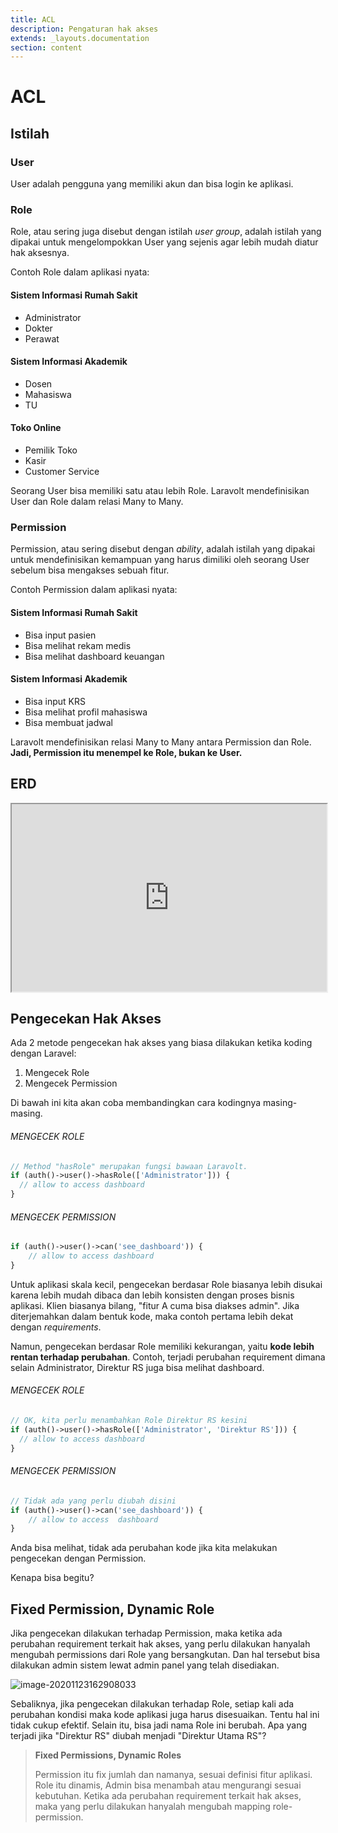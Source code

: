 ```yaml
---
title: ACL
description: Pengaturan hak akses
extends: _layouts.documentation
section: content
---
```


# ACL

## Istilah

### User

User adalah pengguna yang memiliki akun dan bisa login ke aplikasi.

### Role

Role, atau sering juga disebut dengan istilah *user group*, adalah istilah yang dipakai untuk mengelompokkan User yang sejenis agar lebih mudah diatur hak aksesnya.

Contoh Role dalam aplikasi nyata:

#### Sistem Informasi Rumah Sakit

- Administrator
- Dokter
- Perawat

#### Sistem Informasi Akademik

- Dosen
- Mahasiswa
- TU

#### Toko Online

- Pemilik Toko
- Kasir
- Customer Service

Seorang User bisa memiliki satu atau lebih Role. Laravolt mendefinisikan User dan Role dalam relasi Many to Many. 

### Permission

Permission, atau sering disebut dengan *ability*, adalah istilah yang dipakai untuk mendefinisikan kemampuan yang harus dimiliki oleh seorang User sebelum bisa mengakses sebuah fitur.

Contoh Permission dalam aplikasi nyata:

#### Sistem Informasi Rumah Sakit

- Bisa input pasien
- Bisa melihat rekam medis
- Bisa melihat dashboard keuangan

  

#### Sistem Informasi Akademik

- Bisa input KRS
- Bisa melihat profil mahasiswa
- Bisa membuat jadwal



Laravolt mendefinisikan relasi Many to Many antara Permission dan Role. **Jadi, Permission itu menempel ke Role, bukan ke User.** 

## ERD

<iframe width="100%" height="300" src='https://dbdiagram.io/embed/5fbb7d653a78976d7b7d0427'> </iframe>

## Pengecekan Hak Akses

Ada 2 metode pengecekan hak akses yang biasa dilakukan ketika koding dengan Laravel:

1. Mengecek Role
2. Mengecek Permission



Di bawah ini kita akan coba membandingkan cara kodingnya masing-masing.

###### MENGECEK ROLE

```php
// Method "hasRole" merupakan fungsi bawaan Laravolt.
if (auth()->user()->hasRole(['Administrator'])) {
  // allow to access dashboard
}
```



###### MENGECEK PERMISSION

```php
if (auth()->user()->can('see_dashboard')) {
    // allow to access dashboard
}
```



Untuk aplikasi skala kecil, pengecekan berdasar Role biasanya lebih disukai karena lebih mudah dibaca dan lebih konsisten dengan proses bisnis aplikasi. Klien biasanya bilang, "fitur A cuma bisa diakses admin". Jika diterjemahkan dalam bentuk kode, maka contoh pertama lebih dekat dengan *requirements*.

Namun, pengecekan berdasar Role memiliki kekurangan, yaitu **kode lebih rentan terhadap perubahan**. Contoh, terjadi perubahan requirement dimana selain Administrator, Direktur RS juga bisa melihat dashboard.



###### MENGECEK ROLE

```php
// OK, kita perlu menambahkan Role Direktur RS kesini
if (auth()->user()->hasRole(['Administrator', 'Direktur RS'])) {
  // allow to access dashboard
}
```



###### MENGECEK PERMISSION

```php
// Tidak ada yang perlu diubah disini
if (auth()->user()->can('see_dashboard')) {
    // allow to access  dashboard
}
```

Anda bisa melihat, tidak ada perubahan kode jika kita melakukan pengecekan dengan Permission.

Kenapa bisa begitu?

## Fixed Permission, Dynamic Role

Jika pengecekan dilakukan terhadap Permission, maka ketika ada perubahan requirement terkait hak akses, yang perlu dilakukan hanyalah mengubah permissions dari Role yang bersangkutan. Dan hal tersebut bisa dilakukan admin sistem lewat admin panel yang telah disediakan.

![image-20201123162908033](https://cdn.statically.io/gh/laravolt/storage/master/2021/10/preview-edit-role-NEpOD3.png)

Sebaliknya, jika pengecekan dilakukan terhadap Role, setiap kali ada perubahan kondisi maka kode aplikasi juga harus disesuaikan. Tentu hal ini tidak cukup efektif. Selain itu, bisa jadi nama Role ini berubah. Apa yang terjadi jika "Direktur RS" diubah menjadi "Direktur Utama RS"?



> **Fixed Permissions, Dynamic Roles**
>
> Permission itu fix jumlah dan namanya, sesuai definisi fitur aplikasi. Role itu dinamis, Admin bisa menambah atau mengurangi sesuai kebutuhan. Ketika ada perubahan requirement terkait hak akses, maka yang perlu dilakukan hanyalah mengubah mapping role-permission.

